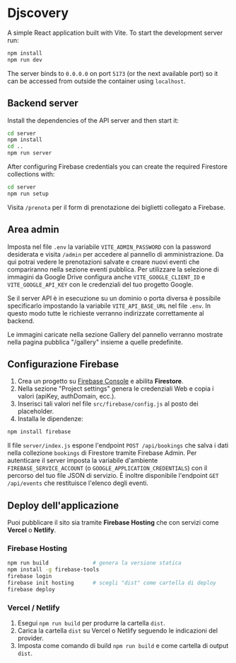 # Djscovery

A simple React application built with Vite. To start the development server run:

```bash
npm install
npm run dev
```

The server binds to `0.0.0.0` on port `5173` (or the next available port) so it can be accessed from outside the container using `localhost`.

## Backend server

Install the dependencies of the API server and then start it:

```bash
cd server
npm install
cd ..
npm run server
```

After configuring Firebase credentials you can create the required Firestore collections with:

```bash
cd server
npm run setup
```

Visita `/prenota` per il form di prenotazione dei biglietti collegato a Firebase.

## Area admin

Imposta nel file `.env` la variabile `VITE_ADMIN_PASSWORD` con la password desiderata e visita
`/admin` per accedere al pannello di amministrazione. Da qui potrai vedere le
prenotazioni salvate e creare nuovi eventi che compariranno nella sezione eventi
pubblica. Per utilizzare la selezione di immagini da Google Drive configura anche
`VITE_GOOGLE_CLIENT_ID` e `VITE_GOOGLE_API_KEY` con le credenziali del tuo
 progetto Google.

Se il server API è in esecuzione su un dominio o porta diversa è possibile
specificarlo impostando la variabile `VITE_API_BASE_URL` nel file `.env`.
In questo modo tutte le richieste verranno indirizzate correttamente al backend.

Le immagini caricate nella sezione Gallery del pannello verranno mostrate
nella pagina pubblica "/gallery" insieme a quelle predefinite.

## Configurazione Firebase

1. Crea un progetto su [Firebase Console](https://console.firebase.google.com/) e abilita **Firestore**.
2. Nella sezione "Project settings" genera le credenziali Web e copia i valori (apiKey, authDomain, ecc.).
3. Inserisci tali valori nel file `src/firebase/config.js` al posto dei placeholder.
4. Installa le dipendenze:

```bash
npm install firebase
```

Il file `server/index.js` espone l'endpoint `POST /api/bookings` che salva i dati nella collezione `bookings` di Firestore tramite Firebase Admin. Per autenticare il server imposta la variabile d'ambiente `FIREBASE_SERVICE_ACCOUNT` (o `GOOGLE_APPLICATION_CREDENTIALS`) con il percorso del tuo file JSON di servizio.
È inoltre disponibile l'endpoint `GET /api/events` che restituisce l'elenco degli eventi.

## Deploy dell'applicazione

Puoi pubblicare il sito sia tramite **Firebase Hosting** che con servizi come **Vercel** o **Netlify**.

### Firebase Hosting

```bash
npm run build              # genera la versione statica
npm install -g firebase-tools
firebase login
firebase init hosting      # scegli "dist" come cartella di deploy
firebase deploy
```

### Vercel / Netlify

1. Esegui `npm run build` per produrre la cartella `dist`.
2. Carica la cartella `dist` su Vercel o Netlify seguendo le indicazioni del provider.
3. Imposta come comando di build `npm run build` e come cartella di output `dist`.
